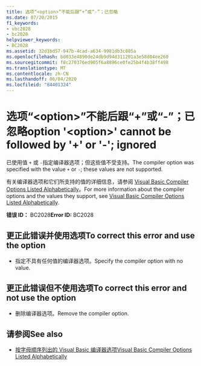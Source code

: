 ```yaml
---
title: 选项“<option>”不能后跟“+”或“-”；已忽略
ms.date: 07/20/2015
f1_keywords:
- vbc2028
- bc2028
helpviewer_keywords:
- BC2028
ms.assetid: 32d1bd57-947b-4cad-a634-9981db3c885a
ms.openlocfilehash: bd033e4890de24db9d94d311201a3e58d04ee260
ms.sourcegitcommit: f8c270376ed905f6a8896ce0fe25b4f4b38ff498
ms.translationtype: MT
ms.contentlocale: zh-CN
ms.lasthandoff: 06/04/2020
ms.locfileid: "84401324"
---
```

# <a name="option-option-cannot-be-followed-by--or---ignored"></a><span data-ttu-id="6c261-102">选项“\<option>”不能后跟“+”或“-”；已忽略</span><span class="sxs-lookup"><span data-stu-id="6c261-102">option '\<option>' cannot be followed by '+' or '-'; ignored</span></span>
<span data-ttu-id="6c261-103">已使用值 `+` 或 `-`指定编译器选项；但这些值不受支持。</span><span class="sxs-lookup"><span data-stu-id="6c261-103">The compiler option was specified with the value `+` or `-`; these values are not supported.</span></span>  
  
 <span data-ttu-id="6c261-104">有关编译器选项和它们所支持的值的详细信息，请参阅 [Visual Basic Compiler Options Listed Alphabetically](../reference/command-line-compiler/compiler-options-listed-alphabetically.md)。</span><span class="sxs-lookup"><span data-stu-id="6c261-104">For more information about the compiler options and the values they support, see [Visual Basic Compiler Options Listed Alphabetically](../reference/command-line-compiler/compiler-options-listed-alphabetically.md).</span></span>  
  
 <span data-ttu-id="6c261-105">**错误 ID：** BC2028</span><span class="sxs-lookup"><span data-stu-id="6c261-105">**Error ID:** BC2028</span></span>  
  
## <a name="to-correct-this-error-and-use-the-option"></a><span data-ttu-id="6c261-106">更正此错误并使用选项</span><span class="sxs-lookup"><span data-stu-id="6c261-106">To correct this error and use the option</span></span>  
  
- <span data-ttu-id="6c261-107">指定不具有任何值的编译器选项。</span><span class="sxs-lookup"><span data-stu-id="6c261-107">Specify the compiler option with no value.</span></span>  
  
## <a name="to-correct-this-error-and-not-use-the-option"></a><span data-ttu-id="6c261-108">更正此错误但不使用选项</span><span class="sxs-lookup"><span data-stu-id="6c261-108">To correct this error and not use the option</span></span>  
  
- <span data-ttu-id="6c261-109">删除编译器选项。</span><span class="sxs-lookup"><span data-stu-id="6c261-109">Remove the compiler option.</span></span>  
  
## <a name="see-also"></a><span data-ttu-id="6c261-110">请参阅</span><span class="sxs-lookup"><span data-stu-id="6c261-110">See also</span></span>

- [<span data-ttu-id="6c261-111">按字母顺序列出的 Visual Basic 编译器选项</span><span class="sxs-lookup"><span data-stu-id="6c261-111">Visual Basic Compiler Options Listed Alphabetically</span></span>](../reference/command-line-compiler/compiler-options-listed-alphabetically.md)
